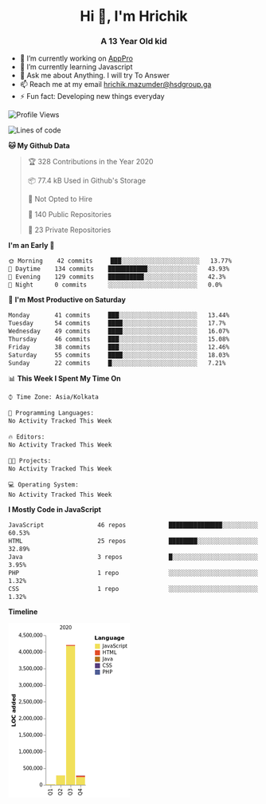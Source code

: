 <h1 align="center">Hi 👋, I'm Hrichik</h1>
<h3 align="center">A 13 Year Old kid</h3>


- 🔭 I’m currently working on [AppPro](https://apppro.in)
- 🌱 I’m currently learning Javascript
- 💬 Ask me about Anything. I will try To Answer
- 📫 Reach me at my email hrichik.mazumder@hsdgroup.ga
- ⚡ Fun fact: Developing new things everyday

<!--START_SECTION:waka-->
![Profile Views](http://img.shields.io/badge/Profile%20Views-1-blue)

![Lines of code](https://img.shields.io/badge/From%20Hello%20World%20I%27ve%20Written-1.5%20million%20lines%20of%20code-blue)

**🐱 My Github Data** 

> 🏆 328 Contributions in the Year 2020
 > 
> 📦 77.4 kB Used in Github's Storage 
 > 
> 🚫 Not Opted to Hire
 > 
> 📜 140 Public Repositories
 > 
> 🔑 23 Private Repositories 

**I'm an Early 🐤** 

```text
🌞 Morning    42 commits     ███░░░░░░░░░░░░░░░░░░░░░░   13.77% 
🌆 Daytime    134 commits    ███████████░░░░░░░░░░░░░░   43.93% 
🌃 Evening    129 commits    ██████████░░░░░░░░░░░░░░░   42.3% 
🌙 Night      0 commits      ░░░░░░░░░░░░░░░░░░░░░░░░░   0.0%

```
📅 **I'm Most Productive on Saturday** 

```text
Monday       41 commits     ███░░░░░░░░░░░░░░░░░░░░░░   13.44% 
Tuesday      54 commits     ████░░░░░░░░░░░░░░░░░░░░░   17.7% 
Wednesday    49 commits     ████░░░░░░░░░░░░░░░░░░░░░   16.07% 
Thursday     46 commits     ███░░░░░░░░░░░░░░░░░░░░░░   15.08% 
Friday       38 commits     ███░░░░░░░░░░░░░░░░░░░░░░   12.46% 
Saturday     55 commits     ████░░░░░░░░░░░░░░░░░░░░░   18.03% 
Sunday       22 commits     █░░░░░░░░░░░░░░░░░░░░░░░░   7.21%

```


📊 **This Week I Spent My Time On** 

```text
⌚︎ Time Zone: Asia/Kolkata

💬 Programming Languages: 
No Activity Tracked This Week

🔥 Editors: 
No Activity Tracked This Week

🐱‍💻 Projects: 
No Activity Tracked This Week

💻 Operating System: 
No Activity Tracked This Week

```

**I Mostly Code in JavaScript** 

```text
JavaScript               46 repos            ███████████████░░░░░░░░░░   60.53% 
HTML                     25 repos            ████████░░░░░░░░░░░░░░░░░   32.89% 
Java                     3 repos             █░░░░░░░░░░░░░░░░░░░░░░░░   3.95% 
PHP                      1 repo              ░░░░░░░░░░░░░░░░░░░░░░░░░   1.32% 
CSS                      1 repo              ░░░░░░░░░░░░░░░░░░░░░░░░░   1.32%

```


**Timeline**

![Chart not found](https://github.com/hrichiksite/hrichiksite/blob/master/charts/bar_graph.png) 


<!--END_SECTION:waka-->
